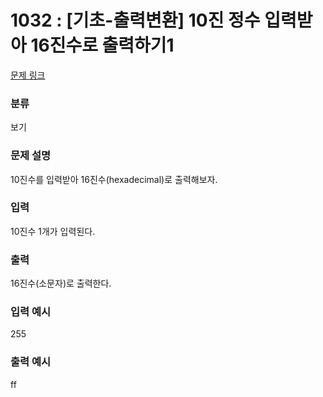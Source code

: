 # 1032 : [기초-출력변환] 10진 정수 입력받아 16진수로 출력하기1

[문제 링크](https://www.codeup.kr/problem.php?id=1032)

### 분류

보기

### 문제 설명

<p>10진수를 입력받아 16진수(hexadecimal)로 출력해보자.</p>

### 입력

<p>10진수 1개가 입력된다.</p>

### 출력

<p>16진수(소문자)로 출력한다.</p>

### 입력 예시

<p>255</p>

### 출력 예시

<p>ff</p>
